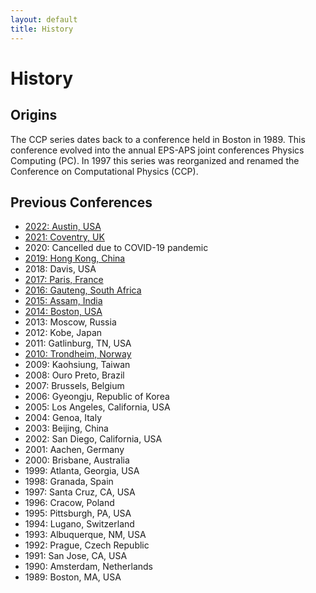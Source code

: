 ```yaml
---
layout: default
title: History
---
```


# History

## Origins

The CCP series dates back to a conference held in Boston in 1989. This conference evolved into the annual EPS-APS joint conferences Physics Computing (PC). In 1997 this series was reorganized and renamed the Conference on Computational Physics (CCP).

## Previous Conferences

* [2022: Austin, USA](https://ccp2022.oden.utexas.edu/)
* [2021: Coventry, UK](https://ccp2021.complexity-coventry.org/)
* 2020: Cancelled due to COVID-19 pandemic
* [2019: Hong Kong, China](http://www.phy.cuhk.edu.hk/events/CCP2019/index.html)
* 2018: Davis, USA
* [2017: Paris, France](https://ccp2017.sciencesconf.org/)
* [2016: Gauteng, South Africa](http://events.saip.org.za/conferenceDisplay.py?confId=72)
* [2015: Assam, India](http://www.iitg.ernet.in/ccp2015/public/)
* [2014: Boston, USA](http://ccp2014.bu.edu/)
* 2013: Moscow, Russia
* 2012: Kobe, Japan
* 2011: Gatlinburg, TN, USA
* [2010: Trondheim, Norway](http://www.ccp2010.no/)
* 2009: Kaohsiung, Taiwan
* 2008: Ouro Preto, Brazil
* 2007: Brussels, Belgium
* 2006: Gyeongju, Republic of Korea
* 2005: Los Angeles, California, USA
* 2004: Genoa, Italy
* 2003: Beijing, China
* 2002: San Diego, California, USA
* 2001: Aachen, Germany
* 2000: Brisbane, Australia
* 1999: Atlanta, Georgia, USA
* 1998: Granada, Spain
* 1997: Santa Cruz, CA, USA
* 1996: Cracow, Poland
* 1995: Pittsburgh, PA, USA
* 1994: Lugano, Switzerland
* 1993: Albuquerque, NM, USA
* 1992: Prague, Czech Republic
* 1991: San Jose, CA, USA
* 1990: Amsterdam, Netherlands
* 1989: Boston, MA, USA
